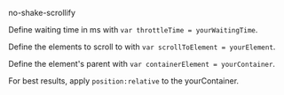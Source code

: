 no-shake-scrollify

Define waiting time in ms with `var throttleTime = yourWaitingTime`.

Define the elements to scroll to with `var scrollToElement = yourElement`.

Define the element's parent with `var containerElement = yourContainer`.

For best results, apply `position:relative` to the yourContainer.


